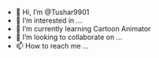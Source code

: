 - 👋 Hi, I’m @Tushar9901
- 👀 I’m interested in ...
- 🌱 I’m currently learning Cartoon Animator
- 💞️ I’m looking to collaborate on ...
- 📫 How to reach me ...

<!---
Tushar9901/Tushar9901 is a ✨ special ✨ repository because its `README.md` (this file) appears on your GitHub profile.
You can click the Preview link to take a look at your changes.
--->
